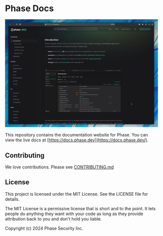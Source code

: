 # Phase Docs

![Phase Console](public/assets/images/phase-docs.png)

This repository contains the documentation website for Phase. You can view the live docs at [https://docs.phase.dev](https://docs.phase.dev/).

## Contributing

We love contributions. Please see [CONTRIBUTING.md](/CONTRIBUTING.md)

## License

This project is licensed under the MIT License. See the LICENSE file for details.


The MIT License is a permissive license that is short and to the point. It lets people do anything they want with your code as long as they provide attribution back to you and don't hold you liable.

Copyright (c) 2024 Phase Security Inc.
